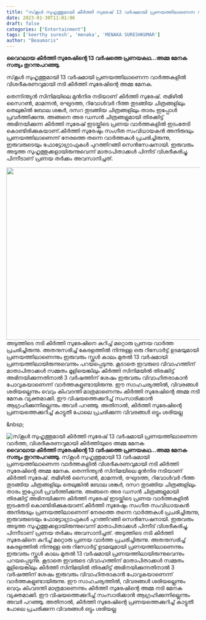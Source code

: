 ```yaml
---
title: "സ്‌കൂൾ സുഹൃത്തുമായി കീർത്തി സുരേഷ് 13 വർഷമായി പ്രണയത്തിലാണെന്ന വാർത്ത, വിശദീകരണവുമായി കീർത്തിയുടെ അമ്മ മേനക"
date: 2023-01-30T11:01:06
draft: false
categories: ["Entertainment"]
tags: ['keerthy suresh', 'menaka', 'MENAKA SURESHKUMAR']
author: "Beaumaris"
---
```


<strong>വൈറലായ കീർത്തി സുരേഷിന്റെ 13 വർഷത്തെ പ്രണയകഥ...അമ്മ മേനക സത്യം തുറന്നുപറഞ്ഞു.</strong>

സ്‌കൂൾ സുഹൃത്തുമായി 13 വർഷമായി പ്രണയത്തിലാണെന്ന വാർത്തകളിൽ വിശദീകരണവുമായി നടി കീർത്തി സുരേഷിന്റെ അമ്മ മേനക.

തെന്നിന്ത്യൻ സിനിമയിലെ മുൻനിര നടിയാണ് കീർത്തി സുരേഷ്. തമിഴിൽ സൈറൺ, മാമന്നൻ, രഘുദത്ത, റിവോൾവർ റീത്ത തുടങ്ങിയ ചിത്രങ്ങളിലും തെലുങ്കിൽ ബോല ശങ്കർ, ദസറ തുടങ്ങിയ ചിത്രങ്ങളിലും താരം ഇപ്പോൾ പ്രവർത്തിക്കുന്നു. അങ്ങനെ അര ഡസൻ ചിത്രങ്ങളുമായി തിരക്കിട്ട് അഭിനയിക്കുന്ന കീർത്തി സുരേഷ് ഇടയ്ക്കിടെ പ്രണയ വാർത്തകളിൽ ഇടംതേടി കൊണ്ടിരിക്കുകയാണ്.കീർത്തി സുരേഷും സംഗീത സംവിധായകൻ അനിരുദ്ധും പ്രണയത്തിലാണെന്ന് നേരത്തെ തന്നെ വാർത്തകൾ പ്രചരിച്ചിരുന്നു, ഇരുവരുടെയും ഫോട്ടോഗ്രാഫുകൾ പുറത്തിറങ്ങി സെൻസേഷനായി. ഇരുവരും അടുത്ത സുഹൃത്തുക്കളായിരുന്നുവെന്ന് മാതാപിതാക്കൾ പിന്നീട് വിശദീകരിച്ചു. പിന്നീടാണ് പ്രണയ തർക്കം അവസാനിച്ചത്.

<img class="size-large wp-image-381514 aligncenter" src="https://cdn.boolokam.com/articles/2023/01/334-4-1024x576.jpg" alt="" width="800" height="450" />അടുത്തിടെ നടി കീർത്തി സുരേഷിനെ കുറിച്ച് മറ്റൊരു പ്രണയ വാർത്ത പ്രചരിച്ചിരുന്നു. അതനുസരിച്ച് കേരളത്തിൽ നിന്നുള്ള ഒരു റിസോർട്ട് ഉടമയുമായി പ്രണയത്തിലാണെന്നും ഇരുവരും സ്കൂൾ കാലം മുതൽ 13 വർഷമായി പ്രണയത്തിലായിരുന്നുവെന്നും പറയപ്പെടുന്നു. കൂടാതെ ഇവരുടെ വിവാഹത്തിന് മാതാപിതാക്കൾ സമ്മതം മൂളിയെങ്കിലും കീർത്തി സിനിമയിൽ തിരക്കിട്ട് അഭിനയിക്കുന്നതിനാൽ 3 വർഷത്തിന് ശേഷം ഇരുവരും വിവാഹിതരാകാൻ പോവുകയാണെന്ന് വാർത്തകളുണ്ടായിരുന്നു. ഈ സാഹചര്യത്തിൽ, വിവരങ്ങൾ ശരിയല്ലെന്നും വെറും കിംവദന്തി മാത്രമാണെന്നും കീർത്തി സുരേഷിന്റെ അമ്മ നടി മേനക വ്യക്തമാക്കി. ഈ വിഷയത്തെക്കുറിച്ച് സംസാരിക്കാൻ ആഗ്രഹിക്കുന്നില്ലെന്നും അവർ പറഞ്ഞു. അതിനാൽ, കീർത്തി സുരേഷിന്റെ പ്രണയത്തെക്കുറിച്ച് കാട്ടുതീ പോലെ പ്രചരിക്കുന്ന വിവരങ്ങൾ ഒട്ടും ശരിയല്ല

&amp;nbsp;


![സ്‌കൂൾ സുഹൃത്തുമായി കീർത്തി സുരേഷ് 13 വർഷമായി പ്രണയത്തിലാണെന്ന വാർത്ത, വിശദീകരണവുമായി കീർത്തിയുടെ അമ്മ മേനക](https://cdn.boolokam.com/articles/2023/01/334-4-1024x576.jpg)**വൈറലായ കീർത്തി സുരേഷിന്റെ 13 വർഷത്തെ പ്രണയകഥ...അമ്മ മേനക സത്യം തുറന്നുപറഞ്ഞു.** സ്‌കൂൾ സുഹൃത്തുമായി 13 വർഷമായി പ്രണയത്തിലാണെന്ന വാർത്തകളിൽ വിശദീകരണവുമായി നടി കീർത്തി സുരേഷിന്റെ അമ്മ മേനക. തെന്നിന്ത്യൻ സിനിമയിലെ മുൻനിര നടിയാണ് കീർത്തി സുരേഷ്. തമിഴിൽ സൈറൺ, മാമന്നൻ, രഘുദത്ത, റിവോൾവർ റീത്ത തുടങ്ങിയ ചിത്രങ്ങളിലും തെലുങ്കിൽ ബോല ശങ്കർ, ദസറ തുടങ്ങിയ ചിത്രങ്ങളിലും താരം ഇപ്പോൾ പ്രവർത്തിക്കുന്നു. അങ്ങനെ അര ഡസൻ ചിത്രങ്ങളുമായി തിരക്കിട്ട് അഭിനയിക്കുന്ന കീർത്തി സുരേഷ് ഇടയ്ക്കിടെ പ്രണയ വാർത്തകളിൽ ഇടംതേടി കൊണ്ടിരിക്കുകയാണ്.കീർത്തി സുരേഷും സംഗീത സംവിധായകൻ അനിരുദ്ധും പ്രണയത്തിലാണെന്ന് നേരത്തെ തന്നെ വാർത്തകൾ പ്രചരിച്ചിരുന്നു, ഇരുവരുടെയും ഫോട്ടോഗ്രാഫുകൾ പുറത്തിറങ്ങി സെൻസേഷനായി. ഇരുവരും അടുത്ത സുഹൃത്തുക്കളായിരുന്നുവെന്ന് മാതാപിതാക്കൾ പിന്നീട് വിശദീകരിച്ചു. പിന്നീടാണ് പ്രണയ തർക്കം അവസാനിച്ചത്. അടുത്തിടെ നടി കീർത്തി സുരേഷിനെ കുറിച്ച് മറ്റൊരു പ്രണയ വാർത്ത പ്രചരിച്ചിരുന്നു. അതനുസരിച്ച് കേരളത്തിൽ നിന്നുള്ള ഒരു റിസോർട്ട് ഉടമയുമായി പ്രണയത്തിലാണെന്നും ഇരുവരും സ്കൂൾ കാലം മുതൽ 13 വർഷമായി പ്രണയത്തിലായിരുന്നുവെന്നും പറയപ്പെടുന്നു. കൂടാതെ ഇവരുടെ വിവാഹത്തിന് മാതാപിതാക്കൾ സമ്മതം മൂളിയെങ്കിലും കീർത്തി സിനിമയിൽ തിരക്കിട്ട് അഭിനയിക്കുന്നതിനാൽ 3 വർഷത്തിന് ശേഷം ഇരുവരും വിവാഹിതരാകാൻ പോവുകയാണെന്ന് വാർത്തകളുണ്ടായിരുന്നു. ഈ സാഹചര്യത്തിൽ, വിവരങ്ങൾ ശരിയല്ലെന്നും വെറും കിംവദന്തി മാത്രമാണെന്നും കീർത്തി സുരേഷിന്റെ അമ്മ നടി മേനക വ്യക്തമാക്കി. ഈ വിഷയത്തെക്കുറിച്ച് സംസാരിക്കാൻ ആഗ്രഹിക്കുന്നില്ലെന്നും അവർ പറഞ്ഞു. അതിനാൽ, കീർത്തി സുരേഷിന്റെ പ്രണയത്തെക്കുറിച്ച് കാട്ടുതീ പോലെ പ്രചരിക്കുന്ന വിവരങ്ങൾ ഒട്ടും ശരിയല്ല &nbsp;
